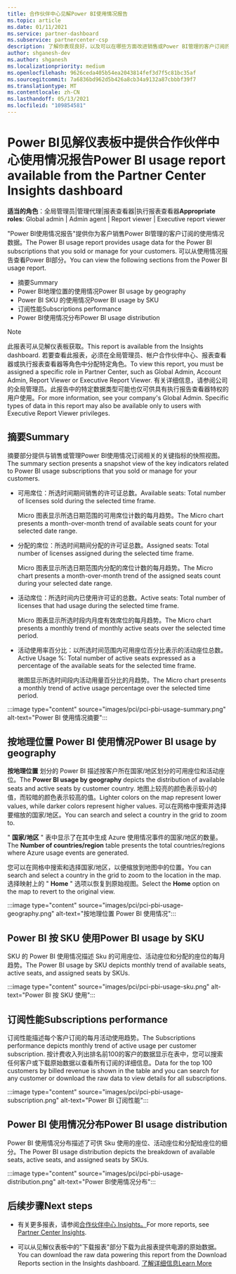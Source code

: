 ```yaml
---
title: 合作伙伴中心见解Power BI使用情况报告
ms.topic: article
ms.date: 01/11/2021
ms.service: partner-dashboard
ms.subservice: partnercenter-csp
description: 了解你表现良好，以及可以在哪些方面改进销售或Power BI管理的客户订阅的使用情况。
author: shganesh-dev
ms.author: shganesh
ms.localizationpriority: medium
ms.openlocfilehash: 9626ceda405b54ea2043814fef3d7f5c81bc35af
ms.sourcegitcommit: 7a6836bd962d5b426a8cb34a9132a87cbbbf39f7
ms.translationtype: MT
ms.contentlocale: zh-CN
ms.lasthandoff: 05/13/2021
ms.locfileid: "109854581"
---
```

# <a name="power-bi-usage-report-available-from-the-partner-center-insights-dashboard"></a><span data-ttu-id="3a6a8-103">Power BI见解仪表板中提供合作伙伴中心使用情况报告</span><span class="sxs-lookup"><span data-stu-id="3a6a8-103">Power BI usage report available from the Partner Center Insights dashboard</span></span>

<span data-ttu-id="3a6a8-104">**适当的角色**：全局管理员|管理代理|报表查看器|执行报表查看器</span><span class="sxs-lookup"><span data-stu-id="3a6a8-104">**Appropriate roles**: Global admin | Admin agent | Report viewer | Executive report viewer</span></span>

<span data-ttu-id="3a6a8-105">"Power BI使用情况报告"提供你为客户销售Power BI管理的客户订阅的使用情况数据。</span><span class="sxs-lookup"><span data-stu-id="3a6a8-105">The Power BI usage report provides usage data for the Power BI subscriptions that you sold or manage for your customers.</span></span> <span data-ttu-id="3a6a8-106">可以从使用情况报告查看Power BI部分。</span><span class="sxs-lookup"><span data-stu-id="3a6a8-106">You can view the following sections from the Power BI usage report.</span></span>

- <span data-ttu-id="3a6a8-107">摘要</span><span class="sxs-lookup"><span data-stu-id="3a6a8-107">Summary</span></span>
- <span data-ttu-id="3a6a8-108">Power BI地理位置的使用情况</span><span class="sxs-lookup"><span data-stu-id="3a6a8-108">Power BI usage by geography</span></span>
- <span data-ttu-id="3a6a8-109">Power BI SKU 的使用情况</span><span class="sxs-lookup"><span data-stu-id="3a6a8-109">Power BI usage by SKU</span></span>
- <span data-ttu-id="3a6a8-110">订阅性能</span><span class="sxs-lookup"><span data-stu-id="3a6a8-110">Subscriptions performance</span></span>
- <span data-ttu-id="3a6a8-111">Power BI使用情况分布</span><span class="sxs-lookup"><span data-stu-id="3a6a8-111">Power BI usage distribution</span></span>

 > [!NOTE]
 > <span data-ttu-id="3a6a8-112">此报表可从见解仪表板获取。</span><span class="sxs-lookup"><span data-stu-id="3a6a8-112">This report is available from the Insights dashboard.</span></span> <span data-ttu-id="3a6a8-113">若要查看此报表，必须在全局管理员、帐户合作伙伴中心、报表查看器或执行报表查看器等角色中分配特定角色。</span><span class="sxs-lookup"><span data-stu-id="3a6a8-113">To view this report, you must be assigned a specific role in Partner Center, such as Global Admin, Account Admin, Report Viewer or Executive Report Viewer.</span></span> <span data-ttu-id="3a6a8-114">有关详细信息，请参阅公司的全局管理员。此报告中的特定数据类型可能也仅可供具有执行报告查看器特权的用户使用。</span><span class="sxs-lookup"><span data-stu-id="3a6a8-114">For more information, see your company's Global Admin. Specific types of data in this report may also be available only to users with Executive Report Viewer privileges.</span></span>

## <a name="summary"></a><span data-ttu-id="3a6a8-115">摘要</span><span class="sxs-lookup"><span data-stu-id="3a6a8-115">Summary</span></span>

<span data-ttu-id="3a6a8-116">摘要部分提供与销售或管理Power BI使用情况订阅相关的关键指标的快照视图。</span><span class="sxs-lookup"><span data-stu-id="3a6a8-116">The summary section presents a snapshot view of the key indicators related to Power BI usage subscriptions that you sold or manage for your customers.</span></span> 

- <span data-ttu-id="3a6a8-117">可用席位：所选时间期间销售的许可证总数。</span><span class="sxs-lookup"><span data-stu-id="3a6a8-117">Available seats: Total number of licenses sold during the selected time frame.</span></span>

   <span data-ttu-id="3a6a8-118">Micro 图表显示所选日期范围的可用席位计数的每月趋势。</span><span class="sxs-lookup"><span data-stu-id="3a6a8-118">The Micro chart presents a month-over-month trend of available seats count for your selected date range.</span></span>

- <span data-ttu-id="3a6a8-119">分配的席位：所选时间期间分配的许可证总数。</span><span class="sxs-lookup"><span data-stu-id="3a6a8-119">Assigned seats: Total number of licenses assigned during the selected time frame.</span></span>

   <span data-ttu-id="3a6a8-120">Micro 图表显示所选日期范围内分配的席位计数的每月趋势。</span><span class="sxs-lookup"><span data-stu-id="3a6a8-120">The Micro chart presents a month-over-month trend of the assigned seats count during your selected date range.</span></span>

- <span data-ttu-id="3a6a8-121">活动席位：所选时间内已使用许可证的总数。</span><span class="sxs-lookup"><span data-stu-id="3a6a8-121">Active seats: Total number of licenses that had usage during the selected time frame.</span></span> 

   <span data-ttu-id="3a6a8-122">Micro 图表显示所选时段内月度有效席位的每月趋势。</span><span class="sxs-lookup"><span data-stu-id="3a6a8-122">The Micro chart presents a monthly trend of monthly active seats over the selected time period.</span></span>

- <span data-ttu-id="3a6a8-123">活动使用率百分比：以所选时间范围内可用座位百分比表示的活动座位总数。</span><span class="sxs-lookup"><span data-stu-id="3a6a8-123">Active Usage %: Total number of active seats expressed as a percentage of the available seats for the selected time frame.</span></span> 

   <span data-ttu-id="3a6a8-124">微图显示所选时间段内活动用量百分比的月趋势。</span><span class="sxs-lookup"><span data-stu-id="3a6a8-124">The Micro chart presents a monthly trend of active usage percentage over the selected time period.</span></span>

:::image type="content" source="images/pci/pci-pbi-usage-summary.png" alt-text="Power BI 使用情况摘要":::

## <a name="power-bi-usage-by-geography"></a><span data-ttu-id="3a6a8-126">按地理位置 Power BI 使用情况</span><span class="sxs-lookup"><span data-stu-id="3a6a8-126">Power BI usage by geography</span></span>

<span data-ttu-id="3a6a8-127">**按地理位置** 划分的 Power BI 描述按客户所在国家/地区划分的可用座位和活动座位。</span><span class="sxs-lookup"><span data-stu-id="3a6a8-127">The **Power BI usage by geography** depicts the distribution of available seats and active seats by customer country.</span></span> <span data-ttu-id="3a6a8-128">地图上较亮的颜色表示较小的值，而较暗的颜色表示较高的值。</span><span class="sxs-lookup"><span data-stu-id="3a6a8-128">Lighter colors on the map represent lower values, while darker colors represent higher values.</span></span> <span data-ttu-id="3a6a8-129">可以在网格中搜索并选择要缩放的国家/地区。</span><span class="sxs-lookup"><span data-stu-id="3a6a8-129">You can search and select a country in the grid to zoom to.</span></span>

<span data-ttu-id="3a6a8-130">" **国家/地区** " 表中显示了在其中生成 Azure 使用情况事件的国家/地区的数量。</span><span class="sxs-lookup"><span data-stu-id="3a6a8-130">The **Number of countries/region** table presents the total countries/regions where Azure usage events are generated.</span></span>

<span data-ttu-id="3a6a8-131">您可以在网格中搜索和选择国家/地区，以便缩放到地图中的位置。</span><span class="sxs-lookup"><span data-stu-id="3a6a8-131">You can search and select a country in the grid to zoom to the location in the map.</span></span> <span data-ttu-id="3a6a8-132">选择映射上的 " **Home** " 选项以恢复到原始视图。</span><span class="sxs-lookup"><span data-stu-id="3a6a8-132">Select the **Home** option on the map to revert to the original view.</span></span>

:::image type="content" source="images/pci/pci-pbi-usage-geography.png" alt-text="按地理位置 Power BI 使用情况":::

## <a name="power-bi-usage-by-sku"></a><span data-ttu-id="3a6a8-134">Power BI 按 SKU 使用</span><span class="sxs-lookup"><span data-stu-id="3a6a8-134">Power BI usage by SKU</span></span>

<span data-ttu-id="3a6a8-135">SKU 的 Power BI 使用情况描述 Sku 的可用座位、活动座位和分配的座位的每月趋势。</span><span class="sxs-lookup"><span data-stu-id="3a6a8-135">The Power BI usage by SKU depicts monthly trend of available seats, active seats, and assigned seats by SKUs.</span></span>

:::image type="content" source="images/pci/pci-pbi-usage-sku.png" alt-text="Power BI 按 SKU 使用":::

## <a name="subscriptions-performance"></a><span data-ttu-id="3a6a8-137">订阅性能</span><span class="sxs-lookup"><span data-stu-id="3a6a8-137">Subscriptions performance</span></span>

<span data-ttu-id="3a6a8-138">订阅性能描述每个客户订阅的每月活动使用趋势。</span><span class="sxs-lookup"><span data-stu-id="3a6a8-138">The Subscriptions performance depicts monthly trend of active usage per customer subscription.</span></span> <span data-ttu-id="3a6a8-139">按计费收入列出排名前100的客户的数据显示在表中，您可以搜索任何客户或下载原始数据以查看所有订阅的详细信息。</span><span class="sxs-lookup"><span data-stu-id="3a6a8-139">Data for the top 100 customers by billed revenue is shown in the table and you can search for any customer or download the raw data to view details for all subscriptions.</span></span>

:::image type="content" source="images/pci/pci-pbi-usage-subscription.png" alt-text="Power BI 订阅性能":::

## <a name="power-bi-usage-distribution"></a><span data-ttu-id="3a6a8-141">Power BI 使用情况分布</span><span class="sxs-lookup"><span data-stu-id="3a6a8-141">Power BI usage distribution</span></span>

<span data-ttu-id="3a6a8-142">Power BI 使用情况分布描述了可供 Sku 使用的座位、活动座位和分配给座位的细分。</span><span class="sxs-lookup"><span data-stu-id="3a6a8-142">The Power BI usage distribution depicts the breakdown of available seats, active seats, and assigned seats by SKUs.</span></span>

:::image type="content" source="images/pci/pci-pbi-usage-distribution.png" alt-text="Power BI使用情况分布":::

## <a name="next-steps"></a><span data-ttu-id="3a6a8-144">后续步骤</span><span class="sxs-lookup"><span data-stu-id="3a6a8-144">Next steps</span></span>

- <span data-ttu-id="3a6a8-145">有关更多报表，请参阅[合作伙伴中心 Insights。](partner-center-insights.md)</span><span class="sxs-lookup"><span data-stu-id="3a6a8-145">For more reports, see [Partner Center Insights](partner-center-insights.md).</span></span>

- <span data-ttu-id="3a6a8-146">可以从见解仪表板中的"下载报表"部分下载为此报表提供电源的原始数据。</span><span class="sxs-lookup"><span data-stu-id="3a6a8-146">You can download the raw data powering this report from the Download Reports section in the Insights dashboard.</span></span> [<span data-ttu-id="3a6a8-147">了解详细信息</span><span class="sxs-lookup"><span data-stu-id="3a6a8-147">Learn More</span></span>](pci-download-reports.md) 
